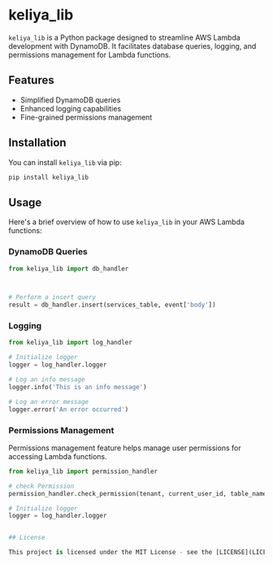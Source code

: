# keliya_lib

`keliya_lib` is a Python package designed to streamline AWS Lambda development with DynamoDB. It facilitates database queries, logging, and permissions management for Lambda functions.

## Features

- Simplified DynamoDB queries
- Enhanced logging capabilities
- Fine-grained permissions management

## Installation

You can install `keliya_lib` via pip:

```bash
pip install keliya_lib
```

## Usage

Here's a brief overview of how to use `keliya_lib` in your AWS Lambda functions:

### DynamoDB Queries

```python
from keliya_lib import db_handler



# Perform a insert query
result = db_handler.insert(services_table, event['body'])
```

### Logging

```python
from keliya_lib import log_handler

# Initialize logger
logger = log_handler.logger

# Log an info message
logger.info('This is an info message')

# Log an error message
logger.error('An error occurred')
```

### Permissions Management

Permissions management feature helps manage user permissions for accessing Lambda functions. 

```python
from keliya_lib import permission_handler

# check Permission
permission_handler.check_permission(tenant, current_user_id, table_name, http_method)

# Initialize logger
logger = log_handler.logger


## License

This project is licensed under the MIT License - see the [LICENSE](LICENSE) file for details.
